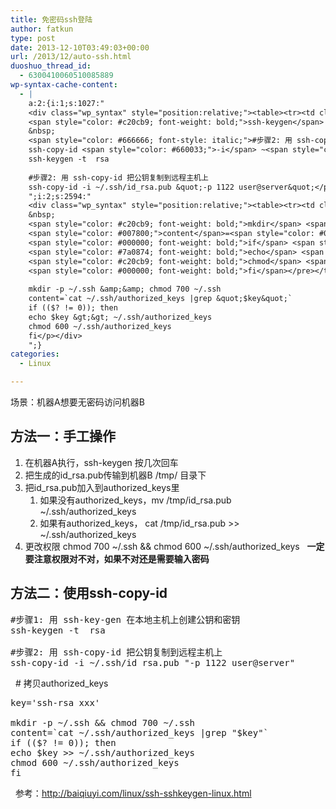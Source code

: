 ```yaml
---
title: 免密码ssh登陆
author: fatkun
type: post
date: 2013-12-10T03:49:03+00:00
url: /2013/12/auto-ssh.html
duoshuo_thread_id:
  - 6300410060510085889
wp-syntax-cache-content:
  - |
    a:2:{i:1;s:1027:"
    <div class="wp_syntax" style="position:relative;"><table><tr><td class="code"><pre class="bash" style="font-family:monospace;"><span style="color: #666666; font-style: italic;">#步骤1: 用 ssh-key-gen 在本地主机上创建公钥和密钥</span>
    <span style="color: #c20cb9; font-weight: bold;">ssh-keygen</span> <span style="color: #660033;">-t</span>  rsa
    &nbsp;
    <span style="color: #666666; font-style: italic;">#步骤2: 用 ssh-copy-id 把公钥复制到远程主机上</span>
    ssh-copy-id <span style="color: #660033;">-i</span> ~<span style="color: #000000; font-weight: bold;">/</span>.ssh<span style="color: #000000; font-weight: bold;">/</span>id_rsa.pub <span style="color: #ff0000;">&quot;-p 1122 user@server&quot;</span></pre></td></tr></table><p class="theCode" style="display:none;">#步骤1: 用 ssh-key-gen 在本地主机上创建公钥和密钥
    ssh-keygen -t  rsa
    
    #步骤2: 用 ssh-copy-id 把公钥复制到远程主机上
    ssh-copy-id -i ~/.ssh/id_rsa.pub &quot;-p 1122 user@server&quot;</p></div>
    ";i:2;s:2594:"
    <div class="wp_syntax" style="position:relative;"><table><tr><td class="code"><pre class="bash" style="font-family:monospace;"><span style="color: #007800;">key</span>=<span style="color: #ff0000;">'ssh-rsa xxx'</span>
    &nbsp;
    <span style="color: #c20cb9; font-weight: bold;">mkdir</span> <span style="color: #660033;">-p</span> ~<span style="color: #000000; font-weight: bold;">/</span>.ssh <span style="color: #000000; font-weight: bold;">&amp;&amp;</span> <span style="color: #c20cb9; font-weight: bold;">chmod</span> <span style="color: #000000;">700</span> ~<span style="color: #000000; font-weight: bold;">/</span>.ssh
    <span style="color: #007800;">content</span>=<span style="color: #000000; font-weight: bold;">`</span><span style="color: #c20cb9; font-weight: bold;">cat</span> ~<span style="color: #000000; font-weight: bold;">/</span>.ssh<span style="color: #000000; font-weight: bold;">/</span>authorized_keys <span style="color: #000000; font-weight: bold;">|</span><span style="color: #c20cb9; font-weight: bold;">grep</span> <span style="color: #ff0000;">&quot;<span style="color: #007800;">$key</span>&quot;</span><span style="color: #000000; font-weight: bold;">`</span>
    <span style="color: #000000; font-weight: bold;">if</span> <span style="color: #7a0874; font-weight: bold;">&#40;</span><span style="color: #7a0874; font-weight: bold;">&#40;</span><span style="color: #007800;">$?</span> <span style="color: #000000; font-weight: bold;">!</span>= <span style="color: #000000;">0</span><span style="color: #7a0874; font-weight: bold;">&#41;</span><span style="color: #7a0874; font-weight: bold;">&#41;</span>; <span style="color: #000000; font-weight: bold;">then</span>
    <span style="color: #7a0874; font-weight: bold;">echo</span> <span style="color: #007800;">$key</span> <span style="color: #000000; font-weight: bold;">&gt;&gt;</span> ~<span style="color: #000000; font-weight: bold;">/</span>.ssh<span style="color: #000000; font-weight: bold;">/</span>authorized_keys
    <span style="color: #c20cb9; font-weight: bold;">chmod</span> <span style="color: #000000;">600</span> ~<span style="color: #000000; font-weight: bold;">/</span>.ssh<span style="color: #000000; font-weight: bold;">/</span>authorized_keys
    <span style="color: #000000; font-weight: bold;">fi</span></pre></td></tr></table><p class="theCode" style="display:none;">key='ssh-rsa xxx'
    
    mkdir -p ~/.ssh &amp;&amp; chmod 700 ~/.ssh
    content=`cat ~/.ssh/authorized_keys |grep &quot;$key&quot;`
    if (($? != 0)); then
    echo $key &gt;&gt; ~/.ssh/authorized_keys
    chmod 600 ~/.ssh/authorized_keys
    fi</p></div>
    ";}
categories:
  - Linux

---
```

场景：机器A想要无密码访问机器B
## 方法一：手工操作

  1. 在机器A执行，ssh-keygen 按几次回车
  2. 把生成的id_rsa.pub传输到机器B /tmp/ 目录下
  3. 把id\_rsa.pub加入到authorized\_keys里 
      1. 如果没有authorized\_keys，mv /tmp/id\_rsa.pub ~/.ssh/authorized_keys
      2. 如果有authorized\_keys， cat /tmp/id\_rsa.pub >> ~/.ssh/authorized_keys
  4. 更改权限 chmod 700 ~/.ssh && chmod 600 ~/.ssh/authorized_keys
&nbsp;
**一定要注意权限对不对，如果不对还是需要输入密码**
&nbsp;
## 方法二：使用ssh-copy-id

<pre lang="bash" escaped="true">#步骤1: 用 ssh-key-gen 在本地主机上创建公钥和密钥
ssh-keygen -t  rsa

#步骤2: 用 ssh-copy-id 把公钥复制到远程主机上
ssh-copy-id -i ~/.ssh/id_rsa.pub "-p 1122 user@server"</pre>
&nbsp;
\# 拷贝authorized_keys
<pre lang="bash" escaped="true">key='ssh-rsa xxx'

mkdir -p ~/.ssh && chmod 700 ~/.ssh
content=`cat ~/.ssh/authorized_keys |grep "$key"`
if (($? != 0)); then
echo $key &gt;&gt; ~/.ssh/authorized_keys
chmod 600 ~/.ssh/authorized_keys
fi</pre>
&nbsp;
参考：http://baiqiuyi.com/linux/ssh-sshkeygen-linux.html
&nbsp;
&nbsp;